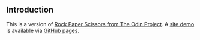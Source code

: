 ## Introduction

[hosting]: https://pages.github.com/

[calculator project]: https://www.theodinproject.com/lessons/foundations-calculator
[calc site]: https://soocgoose.github.io/odin-calc/site/

This is a version of [Rock Paper Scissors from The Odin Project][calculator project]. A [site demo][calc site] is available via [GitHub pages][hosting].

